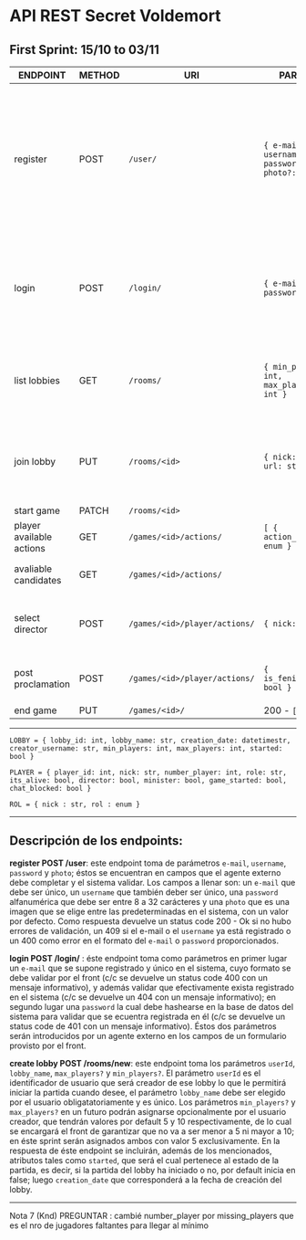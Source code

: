 # API REST Secret Voldemort

## First Sprint: 15/10 to 03/11

| ENDPOINT     | METHOD | URI         | PARAMS       | RESPONSE      | COMMENTS |
| ---------    | ------ | ----------- | ------------ | ------------- | -------- |
| register     | POST   | `/user/` | `{ e-mail: str, username: str, password: str, photo?: image }` | 200 - Ok \ 409 - Conflict if: * `e-mail` already registered * * `username` already registered * \ 400 - Bad Request if: * can't parse `e-mail` * * can't parse `password` * * can't parse `username` * | For now not include e-mail validation.  |
| login        | POST   | `/login/`   | `{ e-mail: str, password: str }`   | 200 - Ok \ 400 - Bad request: can't parse `e-mail` \ 404 - Not found: `e-mail` doesn't exist \ 401 Unauthorized: invalid `password` | |
| list lobbies | GET    | `/rooms/`    | `{ min_players?: int, max_players?: int }` | 200 - `[{ lobby_name: str, missing_players: int, max_players: int, min_players: int }]` | Not implemented in this sprint |                                                      | create lobby | POST   |`/rooms/`    | `{ userId: int, lobby_name: str }` | 200 - `LOBBY` | Later add in Params: `, max_players?: int, max_players?: int`. For now, min_players = max_players = 5. PRE: user is login | 
| join lobby | PUT    | `/rooms/<id>` | `{ nick: str, url: str }`  | 200 - `PLAYER` \ 409 - Conflict: `nick` already exists in this lobby \ 404 - Not found: `<id>` doesn't exist | PRE: user is login 
| start game | PATCH    | `/rooms/<id>`  |  | PRE: user is login |
| player available actions | GET	| `/games/<id>/actions/` | `[ { action_type: enum } ]` | PRE: player is login | 
| avaliable candidates | GET     | `/games/<id>/actions/` | | 200 - `[ { nick: str } ]` | PRE: There's a Minister Selected |
| select director | POST     | `/games/<id>/player/actions/`    | `{ nick: str }` | 200 - `{ nick: str }` \ 409 - Conflict: nick submitted is not valid  |  |
| post proclamation | POST   | `/games/<id>/player/actions/` | `{ is_fenix_procl: bool }` | 200 - `{ is_fenix_procl: bool }` | PRE : Minister and Director are selected |
| end game | PUT   |`/games/<id>/`  | 200 - `[ROL]` | |

-------------

`LOBBY = { lobby_id: int, lobby_name: str, creation_date: datetimestr, creator_username: str, min_players: int, max_players: int, started: bool }`

`PLAYER = { player_id: int, nick: str, number_player: int, role: str, its_alive: bool, director: bool, minister: bool, game_started: bool, chat_blocked: bool }`  

`ROL = { nick : str, rol : enum }`

-------------

## Descripción de los endpoints:
 
**register POST /user**: este endpoint toma de parámetros `e-mail`, `username`, `password` y `photo`; éstos se encuentran en campos que el agente externo debe completar y el sistema validar. Los campos a llenar son: un `e-mail` que debe ser único, un `username` que también deber ser único, una `password` alfanumérica que debe ser entre 8 a 32 carácteres y una `photo` que es una imagen que se elige entre las predeterminadas en el sistema, con un valor por defecto. Como respuesta devuelve un status code 200 - Ok si no hubo errores de validación, un 409 si el e-mail o el `username` ya está registrado o un 400 como error en el formato del `e-mail` o `password` proporcionados.

**login POST /login/** : éste endpoint toma como parámetros en primer lugar un `e-mail` que se supone registrado y único en el sistema, cuyo formato se debe validar por el front (c/c se devuelve un status code 400 con un mensaje informativo), y además validar que efectivamente exista registrado en el sistema (c/c se devuelve un 404 con un mensaje informativo); en segundo lugar una `password` la cual debe hashearse en la base de datos del sistema para validar que se ecuentra registrada en él (c/c se devuelve un status code de 401 con un mensaje informativo). Éstos dos parámetros serán introducidos por un agente externo en los campos de un formulario provisto por el front.

**create lobby POST /rooms/new**: este endpoint toma los parámetros `userId`, `lobby_name`, `max_players?` y `min_players?`. El parámetro `userId` es el identificador de usuario que será creador de ese lobby lo que le permitirá iniciar la partida cuando desee, el parámetro `lobby_name` debe ser elegido por el usuario obligatatoriamente y es único. Los parámetros `min_players?` y `max_players?` en un futuro podrán asignarse opcionalmente por el usuario creador, que tendrán valores por default 5 y 10 respectivamente, de lo cual se encargará el front de garantizar que no va a ser menor a 5 ni mayor a 10; en éste sprint serán asignados ambos con valor 5 exclusivamente. En la respuesta de éste endpoint se incluirán, además de los mencionados, atributos tales como `started`, que será el cual pertenece al estado de la partida, es decir, si la partida del lobby ha iniciado o no, por default inicia en false; luego `creation_date` que corresponderá a la fecha de creación del lobby.

---


Nota 7 (Knd) PREGUNTAR : cambié number_player por missing_players que es el nro de jugadores faltantes para llegar al mínimo